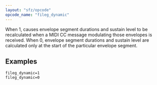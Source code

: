 ```yaml
---
layout: "sfz/opcode"
opcode_name: "fileg_dynamic"
---
```

When 1, causes envelope segment durations and sustain level to be recalculated when a MIDI CC message modulating those envelopes is received. When 0, envelope segment durations and sustain level are calculated only at the start of the particular envelope segment.

## Examples

```
fileg_dynamic=1
fileg_dynamic=0
```
